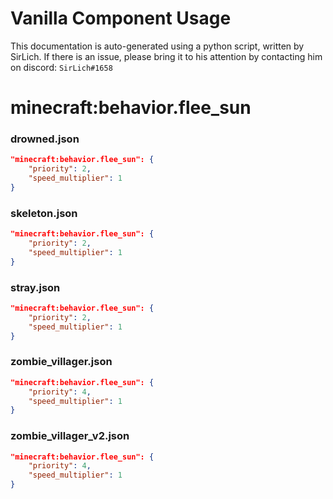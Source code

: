 # Vanilla Component Usage
This documentation is auto-generated using a python script, written by SirLich. If there is an issue, please bring it to his attention by contacting him on discord: `SirLich#1658`

# minecraft:behavior.flee_sun
### drowned.json
```JSON
"minecraft:behavior.flee_sun": {
    "priority": 2,
    "speed_multiplier": 1
}
```

### skeleton.json
```JSON
"minecraft:behavior.flee_sun": {
    "priority": 2,
    "speed_multiplier": 1
}
```

### stray.json
```JSON
"minecraft:behavior.flee_sun": {
    "priority": 2,
    "speed_multiplier": 1
}
```

### zombie_villager.json
```JSON
"minecraft:behavior.flee_sun": {
    "priority": 4,
    "speed_multiplier": 1
}
```

### zombie_villager_v2.json
```JSON
"minecraft:behavior.flee_sun": {
    "priority": 4,
    "speed_multiplier": 1
}
```


